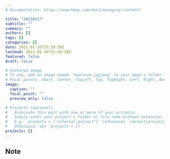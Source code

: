 ```yaml
---
# Documentation: https://wowchemy.com/docs/managing-content/

title: "20210117"
subtitle: ""
summary: ""
authors: []
tags: []
categories: []
date: 2021-01-16T15:29:28Z
lastmod: 2021-01-16T15:29:28Z
featured: false
draft: false

# Featured image
# To use, add an image named `featured.jpg/png` to your page's folder.
# Focal points: Smart, Center, TopLeft, Top, TopRight, Left, Right, BottomLeft, Bottom, BottomRight.
image:
  caption: ""
  focal_point: ""
  preview_only: false

# Projects (optional).
#   Associate this post with one or more of your projects.
#   Simply enter your project's folder or file name without extension.
#   E.g. `projects = ["internal-project"]` references `content/project/deep-learning/index.md`.
#   Otherwise, set `projects = []`.
projects: []
---
```


## Note

